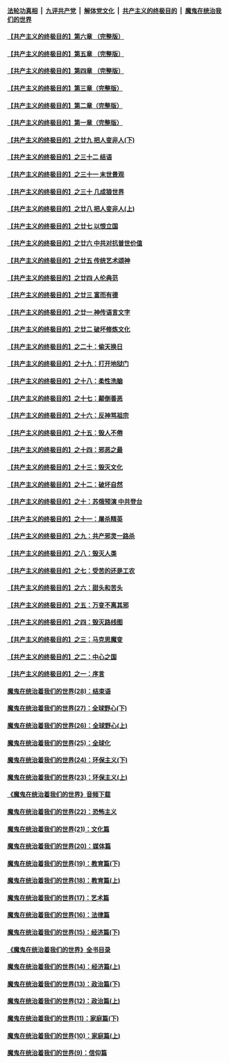 ####  [法轮功真相](../../../../basic/blob/master/README.md?t=04031701) &nbsp;|&nbsp; [九评共产党](../../../../9ping.md/blob/master/README.md?t=04031701) &nbsp;|&nbsp; [解体党文化](../../../../jtdwh.md/blob/master/README.md?t=04031701)  &nbsp;|&nbsp; [共产主义的终极目的](../../../../gczydzjmd.md/blob/master/README.md?t=04031701) &nbsp;|&nbsp; [魔鬼在统治我们的世界](../../../../mgztzwmdsj.md/blob/master/README.md?t=04031701) 

#### [【共产主义的终极目的】第六章 （完整版）](../pages/nsc422/n11428913.md?t=04031701) 

#### [【共产主义的终极目的】第五章 （完整版）](../pages/nsc422/n11428912.md?t=04031701) 

#### [【共产主义的终极目的】第四章 （完整版）](../pages/nsc422/n11428907.md?t=04031701) 

#### [【共产主义的终极目的】第三章（完整版）](../pages/nsc422/n11428848.md?t=04031701) 

#### [【共产主义的终极目的】第二章（完整版）](../pages/nsc422/n11428831.md?t=04031701) 

#### [【共产主义的终极目的】第一章（完整版）](../pages/nsc422/n11417651.md?t=04031701) 

#### [【共产主义的终极目的】之廿九 把人变非人(下)](../pages/nsc422/n11344140.md?t=04031701) 

#### [【共产主义的终极目的】之三十二 结语](../pages/nsc422/n11360535.md?t=04031701) 

#### [【共产主义的终极目的】之三十一 末世景观](../pages/nsc422/n11351129.md?t=04031701) 

#### [【共产主义的终极目的】之三十 几成狼世界](../pages/nsc422/n11348280.md?t=04031701) 

#### [【共产主义的终极目的】之廿八 把人变非人(上)](../pages/nsc422/n11340492.md?t=04031701) 

#### [【共产主义的终极目的】之廿七 以恨立国](../pages/nsc422/n11336944.md?t=04031701) 

#### [【共产主义的终极目的】之廿六 中共对抗普世价值](../pages/nsc422/n11324785.md?t=04031701) 

#### [【共产主义的终极目的】之廿五 传统艺术颂神](../pages/nsc422/n11296396.md?t=04031701) 

#### [【共产主义的终极目的】之廿四 人伦典范](../pages/nsc422/n11296397.md?t=04031701) 

#### [【共产主义的终极目的】之廿三 富而有德](../pages/nsc422/n11283598.md?t=04031701) 

#### [【共产主义的终极目的】之廿一 神传语言文字](../pages/nsc422/n11263265.md?t=04031701) 

#### [【共产主义的终极目的】之廿二 破坏修炼文化](../pages/nsc422/n11245728.md?t=04031701) 

#### [【共产主义的终极目的】之二十：偷天换日](../pages/nsc422/n11238846.md?t=04031701) 

#### [【共产主义的终极目的】之十九：打开地狱门](../pages/nsc422/n11206376.md?t=04031701) 

#### [【共产主义的终极目的】之十八：柔性洗脑](../pages/nsc422/n11199994.md?t=04031701) 

#### [【共产主义的终极目的】之十七：颠倒善恶](../pages/nsc422/n11179782.md?t=04031701) 

#### [【共产主义的终极目的】之十六：反神骂祖宗](../pages/nsc422/n11166798.md?t=04031701) 

#### [【共产主义的终极目的】之十五：毁人不倦](../pages/nsc422/n11166792.md?t=04031701) 

#### [【共产主义的终极目的】之十四：邪恶之最](../pages/nsc422/n11150249.md?t=04031701) 

#### [【共产主义的终极目的】之十三：毁灭文化](../pages/nsc422/n11135227.md?t=04031701) 

#### [【共产主义的终极目的】之十二：破坏自然](../pages/nsc422/n11135214.md?t=04031701) 

#### [【共产主义的终极目的】之十：苏俄预演 中共登台](../pages/nsc422/n11118424.md?t=04031701) 

#### [【共产主义的终极目的】之十一：屠杀精英](../pages/nsc422/n11118442.md?t=04031701) 

#### [【共产主义的终极目的】之九：共产邪灵一路杀](../pages/nsc422/n11114139.md?t=04031701) 

#### [【共产主义的终极目的】之八：毁灭人类](../pages/nsc422/n11108503.md?t=04031701) 

#### [【共产主义的终极目的】之七：受苦的还是工农](../pages/nsc422/n11101809.md?t=04031701) 

#### [【共产主义的终极目的】之六：甜头和苦头](../pages/nsc422/n11096971.md?t=04031701) 

#### [【共产主义的终极目的】之五：万变不离其邪](../pages/nsc422/n11091285.md?t=04031701) 

#### [【共产主义的终极目的】之四：毁灭路线图](../pages/nsc422/n11086284.md?t=04031701) 

#### [【共产主义的终极目的】之三：马克思魔变](../pages/nsc422/n11061941.md?t=04031701) 

#### [【共产主义的终极目的】之二：中心之国](../pages/nsc422/n11047728.md?t=04031701) 

#### [【共产主义的终极目的】之一：序言](../pages/nsc422/n11086077.md?t=04031701) 

#### [魔鬼在统治着我们的世界(28)：结束语](../pages/nsc422/n10936246.md?t=04031701) 

#### [魔鬼在统治着我们的世界(27)：全球野心(下)](../pages/nsc422/n10928319.md?t=04031701) 

#### [魔鬼在统治着我们的世界(26)：全球野心(上)](../pages/nsc422/n10900318.md?t=04031701) 

#### [魔鬼在统治着我们的世界(25)：全球化](../pages/nsc422/n10788205.md?t=04031701) 

#### [魔鬼在统治着我们的世界(24)：环保主义(下)](../pages/nsc422/n10695307.md?t=04031701) 

#### [魔鬼在统治着我们的世界(23)：环保主义(上)](../pages/nsc422/n10688613.md?t=04031701) 

#### [《魔鬼在统治着我们的世界》音频下载](../pages/nsc422/n10635553.md?t=04031701) 

#### [魔鬼在统治着我们的世界(22)：恐怖主义](../pages/nsc422/n10614727.md?t=04031701) 

#### [魔鬼在统治着我们的世界(21)：文化篇](../pages/nsc422/n10597706.md?t=04031701) 

#### [魔鬼在统治着我们的世界(20)：媒体篇](../pages/nsc422/n10586579.md?t=04031701) 

#### [魔鬼在统治着我们的世界(19)：教育篇(下)](../pages/nsc422/n10564808.md?t=04031701) 

#### [魔鬼在统治着我们的世界(18)：教育篇(上)](../pages/nsc422/n10526970.md?t=04031701) 

#### [魔鬼在统治着我们的世界(17)：艺术篇](../pages/nsc422/n10499093.md?t=04031701) 

#### [魔鬼在统治着我们的世界(16)：法律篇](../pages/nsc422/n10485969.md?t=04031701) 

#### [魔鬼在统治着我们的世界(15)：经济篇(下)](../pages/nsc422/n10469975.md?t=04031701) 

#### [《魔鬼在统治着我们的世界》全书目录](../pages/nsc422/n10464261.md?t=04031701) 

#### [魔鬼在统治着我们的世界(14)：经济篇(上)](../pages/nsc422/n10457370.md?t=04031701) 

#### [魔鬼在统治着我们的世界(13)：政治篇(下)](../pages/nsc422/n10448270.md?t=04031701) 

#### [魔鬼在统治着我们的世界(12)：政治篇(上)](../pages/nsc422/n10444576.md?t=04031701) 

#### [魔鬼在统治着我们的世界(11)：家庭篇(下)](../pages/nsc422/n10440961.md?t=04031701) 

#### [魔鬼在统治着我们的世界(10)：家庭篇(上)](../pages/nsc422/n10435448.md?t=04031701) 

#### [魔鬼在统治着我们的世界(9)：信仰篇](../pages/nsc422/n10432159.md?t=04031701) 

